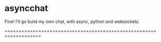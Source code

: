 asyncchat
=========

Fine! I'll go build my own chat, with async, python and websockets.

===================================================================
